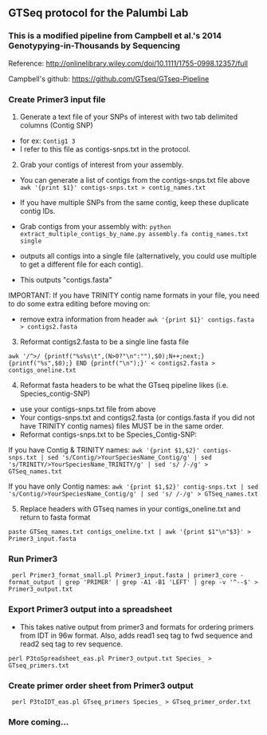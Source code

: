 ## GTSeq protocol for the Palumbi Lab

### This is a modified pipeline from Campbell et al.'s 2014 Genotypying-in-Thousands by Sequencing
Reference: http://onlinelibrary.wiley.com/doi/10.1111/1755-0998.12357/full

Campbell's github: https://github.com/GTseq/GTseq-Pipeline
 
### Create Primer3 input file

 1) Generate a text file of your SNPs of interest with two tab delimited columns (Contig SNP)

- for ex: 
`Contig1 3`
- I refer to this file as contigs-snps.txt in the protocol.
 	
2) Grab your contigs of interest from your assembly. 

- You can generate a list of contigs from the contigs-snps.txt file above
`awk '{print $1}' contigs-snps.txt > contig_names.txt`

- If you have multiple SNPs from the same contig, keep these duplicate contig IDs.
 
- Grab contigs from your assembly with:
`python extract_multiple_contigs_by_name.py assembly.fa contig_names.txt single`

- outputs all contigs into a single file (alternatively, you could use multiple to get a different file for each contig).
- This outputs "contigs.fasta"

IMPORTANT: If you have TRINITY contig name formats in your file, you need to do some extra editing before moving on:

- remove extra information from header
`awk '{print $1}' contigs.fasta > contigs2.fasta` 

3) Reformat contigs2.fasta to be a single line fasta file

`awk '/^>/ {printf("%s%s\t",(N>0?"\n":""),$0);N++;next;} {printf("%s",$0);} END {printf("\n");}' < contigs2.fasta > contigs_oneline.txt`

4) Reformat fasta headers to be what the GTseq pipeline likes (i.e. Species_contig-SNP)

- use your contigs-snps.txt file from above
- Your contigs-snps.txt and contigs2.fasta (or contigs.fasta if you did not have TRINITY contig names) files MUST be in the same order.
- Reformat contigs-snps.txt to be Species_Contig-SNP:  

If you have Contig & TRINITY names:
`awk '{print $1,$2}' contigs-snps.txt | sed 's/Contig/>YourSpeciesName_Contig/g' | sed 's/TRINITY/>YourSpeciesName_TRINITY/g' | sed 's/ /-/g' > GTSeq_names.txt`

If you have only Contig names:
`awk '{print $1,$2}' contig-snps.txt | sed 's/Contig/>YourSpeciesName_Contig/g' | sed 's/ /-/g' > GTSeq_names.txt`

5) Replace headers with GTseq names in your contigs_oneline.txt and return to fasta format

`paste GTSeq_names.txt contigs_oneline.txt | awk '{print $1"\n"$3}' > Primer3_input.fasta`

### Run Primer3
 ` perl Primer3_format_small.pl Primer3_input.fasta | primer3_core -format_output | grep 'PRIMER' | grep -A1 -B1 'LEFT' | grep -v '^--$' > Primer3_output.txt`

### Export Primer3 output into a spreadsheet 

- This takes native output from primer3 and formats for ordering primers from IDT in 96w format. Also, adds read1 seq tag to fwd sequence and read2 seq tag to rev sequence.

`perl P3toSpreadsheet_eas.pl Primer3_output.txt Species_ > GTseq_primers.txt`

### Create primer order sheet from Primer3 output
 ` perl P3toIDT_eas.pl GTseq_primers Species_ > GTseq_primer_order.txt`
 
### More coming... 